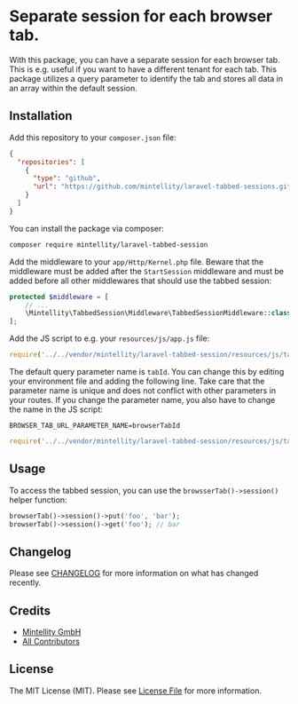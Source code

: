 # Separate session for each browser tab.

With this package, you can have a separate session for each browser tab. This is e.g. useful if you want to have a different tenant for each tab. This package utilizes a query parameter to identify the tab and stores all data in an array within the default session.

## Installation

Add this repository to your `composer.json` file:

```json
{
  "repositories": [
    {
      "type": "github",
      "url": "https://github.com/mintellity/laravel-tabbed-sessions.git"
    }
  ]
}
 ```
You can install the package via composer:

```bash
composer require mintellity/laravel-tabbed-session
```

Add the middleware to your `app/Http/Kernel.php` file. Beware that the middleware must be added after the `StartSession` middleware and must be added before all other middlewares that should use the tabbed session:

```php
protected $middleware = [
    // ...
    \Mintellity\TabbedSession\Middleware\TabbedSessionMiddleware::class,
];
```

Add the JS script to e.g. your `resources/js/app.js` file:

```js
require('../../vendor/mintellity/laravel-tabbed-session/resources/js/tabbedSession');
```

The default query parameter name is `tabId`. You can change this by editing your environment file and adding the following line. Take care that the parameter name is unique and does not conflict with other parameters in your routes. If you change the parameter name, you also have to change the name in the JS script:

```env
BROWSER_TAB_URL_PARAMETER_NAME=browserTabId
```

```js
require('../../vendor/mintellity/laravel-tabbed-session/resources/js/tabbedSession')('browserTabId');
```

## Usage

To access the tabbed session, you can use the `browsserTab()->session()` helper function:

```php
browserTab()->session()->put('foo', 'bar');
browserTab()->session()->get('foo'); // bar
```

## Changelog

Please see [CHANGELOG](CHANGELOG.md) for more information on what has changed recently.

## Credits

- [Mintellity GmbH](https://github.com/mintellity)
- [All Contributors](../../contributors)

## License

The MIT License (MIT). Please see [License File](LICENSE.md) for more information.
